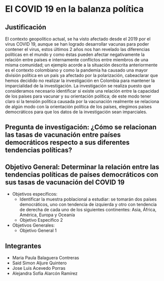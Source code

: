 # El COVID 19 en la balanza política 

## Justificación
El contexto geopolítico actual, se ha visto afectado desde el 2019 por el virus COVID 19, aunque se han logrado desarrollar vacunas para poder contener el virus, estos últimos 2 años nos han revelado las diferencias políticas en el mundo y como éstas pueden afectar negativamente la relación entre países e internamente conflictos entre miembros de una misma comunidad; un ejemplo acorde a la situación descrita anteriormente es el contexto colombiano y como la pandemia ha causado una mayor división política en un país ya afectado por la polarización, cabeaclarar que hemos decidido no realizar la investigación en Colombia para mantener la imparcialidad de la investigación. La investigación se realiza puesto que consideramos necesario identificar si existe una relación entre la capacidad de los países para vacunar y su orientación política; de este modo tener claro si la tensión política causada por la vacunación realmente se relaciona de algún modo con la orientación política de los países, elegimos países democráticos para que los datos de la investigación sean imparciales.  

## **Pregunta de investigación:** ¿Cómo se relacionan las tasas de vacunación entre países democráticos respecto a sus diferentes tendencias políticas?

## **Objetivo General:** Determinar la relación entre las tendencias políticas de países democráticos con sus tasas de vacunación del COVID 19

* Objetivos específicos: 
    * Identificar la muestra poblacional a estudiar: se tomarán dos países democráticos, uno con tendencia de izquierda y otro con tendencia de derecha de cada uno de los siguientes continentes: Asia, África, América, Europa y Oceanía
    * Objetivo Específico 2
* Objetivos Generales: 
    * Objetivo General 1


## Integrantes
- Maria Paula Balaguera Contreras 
- Said Simon Aljure Quintero 
- Jose Luis Acevedo Porras 
- Alejandra Sofía Alarcón Ramírez
